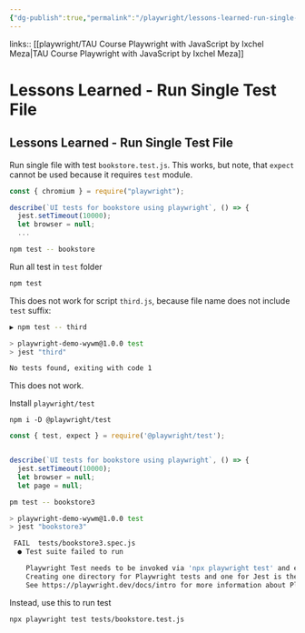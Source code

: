 ```yaml
---
{"dg-publish":true,"permalink":"/playwright/lessons-learned-run-single-test-file/","tags":["playwright"],"created":"","updated":""}
---
```


links:: [[playwright/TAU Course Playwright with JavaScript by Ixchel Meza\|TAU Course Playwright with JavaScript by Ixchel Meza]]

# Lessons Learned - Run Single Test File

## Lessons Learned - Run Single Test File

Run single file with test `bookstore.test.js`. This works, but note, that `expect` cannot be used because it requires `test` module.

```javascript
const { chromium } = require("playwright");

describe(`UI tests for bookstore using playwright`, () => {
  jest.setTimeout(10000);
  let browser = null;
  ...
```


```bash
npm test -- bookstore
```

Run all test in `test` folder

```bash
npm test 
```

This does not work for script `third.js`, because file name does not include `test` suffix:

```bash
▶ npm test -- third

> playwright-demo-wywm@1.0.0 test
> jest "third"

No tests found, exiting with code 1
```

This does not work.

Install `playwright/test`

```shell
npm i -D @playwright/test
```


```javascript
const { test, expect } = require('@playwright/test');


describe(`UI tests for bookstore using playwright`, () => {
  jest.setTimeout(10000);
  let browser = null;
  let page = null;
```


```bash
pm test -- bookstore3   

> playwright-demo-wywm@1.0.0 test
> jest "bookstore3"

 FAIL  tests/bookstore3.spec.js
  ● Test suite failed to run

    Playwright Test needs to be invoked via 'npx playwright test' and excluded from Jest test runs.
    Creating one directory for Playwright tests and one for Jest is the recommended way of doing it.
    See https://playwright.dev/docs/intro for more information about Playwright Test.
```

Instead, use this to run test

```bash
npx playwright test tests/bookstore.test.js
```